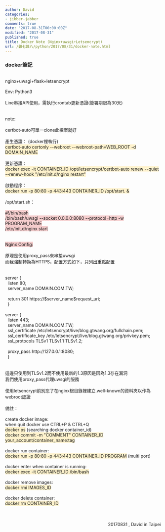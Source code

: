 ```yaml
---
author: David
categories:
- jibber-jabber
comments: true
date: "2017-08-31T00:00:00Z"
modified: "2017-08-31"
published: true
title: Docker Note (Nginx+uwsgi+Letsencrypt)
url: /雜七雜八/python/2017/08/31/docker-note.html
---
```

<h3>
<b>docker筆記</b></h3>
<div>
<br /></div>
<div>
nginx+uwsgi+flask+letsencrypt</div>
<div>
<br /></div>
<div>
Env: Python3</div>
<div>
<br /></div>
<div>
Line串接API使用，需執行crontab更新憑證(簽署期限為30天)</div>
<div>
<br /></div>
<div>
<br /></div>
<div>
<div>
note:</div>
<div>
<br /></div>
<div>
certbot-auto可單一clone此檔案就好</div>
<div>
<br /></div>
<div>
產生憑證： (docker裡執行)</div>
<div>
<span style="background-color: #fff2cc;">certbot-auto certonly --webroot --webroot-path=WEB_ROOT -d DOMAIN_NAME</span></div>
<div>
<br /></div>
<div>
更新憑證：&nbsp;</div>
<div>
<span style="background-color: #fff2cc;">docker exec -it CONTAINER_ID /opt/letsencrypt/certbot-auto renew --quiet --renew-hook "/etc/init.d/nginx restart"</span></div>
<div>
<br /></div>
<div>
啟動程序：&nbsp;</div>
<div>
<span style="background-color: #fff2cc;">docker run -p 80:80 -p 443:443 CONTAINER_ID /opt/start. &amp;</span></div>
</div>
<div>
<br /></div>
<div>
/opt/start.sh：</div>
<div>
<br /></div>
<div>
<span style="background-color: #f4cccc;">#!/bin/bash</span></div>
<div>
<span style="background-color: #f4cccc;">/bin/bash/uwsgi --socket 0.0.0.0:8080 --protocol=http -w PROGRAM_NAME</span></div>
<div>
<span style="background-color: #f4cccc;">/etc/init.d/nginx start</span><br />
<span style="background-color: #f4cccc;"><br /></span>
<span style="background-color: #f4cccc;"><br /></span>
<span style="background-color: #f4cccc;">Nginx Config:</span><br />
<span style="background-color: #f4cccc;"><br /></span>
原理是使用proxy_pass來串接uwsgi<br />
而我強制轉換為HTTPS，配置方式如下，只列出重點配置<br />
<br />
<br />
server {<br />
&nbsp; listen 80;<br />
&nbsp; server_name DOMAIN.COM.TW;<br />
&nbsp;<br />
&nbsp; return 301 https://$server_name$request_uri;<br />
&nbsp; }<br />
<br />
server {<br />
&nbsp; listen 443;<br />
&nbsp; server_name DOMAIN.COM.TW;<br />
&nbsp; ssl_certificate /etc/letsencrypt/live/blog.gtwang.org/fullchain.pem;<br />
&nbsp; ssl_certificate_key /etc/letsencrypt/live/blog.gtwang.org/privkey.pem;<br />
&nbsp; ssl_protocols TLSv1 TLSv1.1 TLSv1.2; <br />
<br />
&nbsp; proxy_pass http://127.0.0.1:8080;<br />
&nbsp; }</div>
<div>
<br />
<br />
這邊只使用到TLSv1.2而不使用最新的1.3原因是因為1.3存在漏洞<br />
我們使用proxy_pass代理uwsgi的服務<br />
<br />
使用letsencrypt前別忘了在nginx根目錄裡建立.well-known的資料夾以作為webroot認證<br />
<br /></div>
<div>
備註：</div>
<div>
<br /></div>
<div>
create docker image:</div>
<div>
when quit docker use CTRL+P &amp; CTRL+Q</div>
<div>
<span style="background-color: #fff2cc;">docker ps</span> (searching docker container_id)</div>
<div>
<span style="background-color: #fff2cc;">docker commit -m "COMMENT" CONTAINER_ID your_account/container_name:tag</span></div>
<div>
<br /></div>
<div>
docker run container:</div>
<div>
<span style="background-color: #fff2cc;">docker run -p 80:80 -p 443:443 CONTAINER_ID PROGRAM</span> (multi port)</div>
<div>
<br /></div>
<div>
docker enter when container is running:</div>
<div>
<span style="background-color: #fff2cc;">docker exec -it CONTAINER_ID /bin/bash</span></div>
<div>
<br /></div>
<div>
docker remove images:</div>
<div>
<span style="background-color: #fff2cc;">docker rmi IMAGES_ID</span></div>
<div>
<br /></div>
<div>
docker delete container:</div>
<div>
<span style="background-color: #fff2cc;">docker rm CONTAINER_ID</span></div>
<div>
<br /></div>
<div>
<br /></div>
<div>
<br /></div>
<div style="text-align: right;">
20170831 , David in Taipei</div>
<div style="text-align: right;">
<br /></div>
<div style="text-align: right;">
<br /></div>

